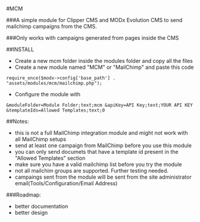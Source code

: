 #MCM

###A simple module for Clipper CMS and MODx Evolution CMS to send mailchimp campaigns from the CMS.

###Only works with campaigns generated from pages inside the CMS

##INSTALL
- Create a new mcm folder inside the modules folder and copy all the files
- Create a new module named "MCM" or "MailChimp" and paste this code 
```
require_once($modx->config['base_path'] . "assets/modules/mcm/mailchimp.php");
```
- Configure the module with 
```
&moduleFolder=Module Folder;text;mcm &apiKey=API Key;text;YOUR API KEY &templateIds=Allowed Templates;text;0
```

##Notes:
- this is not a full MailChimp integration module and might not work with all MailChimp setups
- send at least one campaign from MailChimp before you use this module
- you can only send documets that have a template id present in the "Allowed Templates" section
- make sure you have a valid mailchimp list before you try the module
- not all mailchim groups are supported. Further testing needed.
- campaings sent from the module will be sent from the site administrator email(Tools/Configuration/Email Address)

###Roadmap:
- better documentation
- better design
